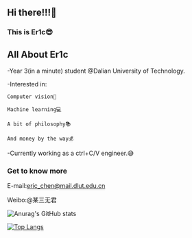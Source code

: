 ## Hi there!!!👋
### This is Er1c😎
## All About Er1c
-Year 3(in a minute) student @Dalian University of Technology.

-Interested in: 

    Computer vision👀
  
    Machine learning💻
  
    A bit of philosophy📚
  
    And money by the way💰
  
-Currently working as a ctrl+C/V engineer.😅
### Get to know more
E-mail:eric_chen@mail.dlut.edu.cn

Weibo:@某三无君

![Anurag's GitHub stats](https://github-readme-stats.vercel.app/api?username=Er1c-Chen&show_icons=true&theme=cobalt)

[![Top Langs](https://github-readme-stats.vercel.app/api/top-langs/?username=Er1c-Chen)](https://github.com/anuraghazra/github-readme-stats)
